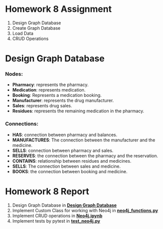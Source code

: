 # Homework 8 Assignment

1. Design Graph Database
2. Create Graph Database
3. Load Data
4. CRUD Operations

# Design Graph Database

### **Nodes:**
- **Pharmacy**: represents the pharmacy.
- **Medication**: represents medication.
- **Booking**: Represents a medication booking.
- **Manufacturer**: represents the drug manufacturer.
- **Sales**: represents drug sales.
- **Residues**: represents the remaining medication in the pharmacy.

### **Connections:**
* **HAS**: connection between pharmacy and balances.
* **MANUFACTURES**: The connection between the manufacturer and the medicine.
* **SELLS**: connection between pharmacy and sales.
* **RESERVES**: the connection between the pharmacy and the reservation.
* **CONTAINS**: relationship between residues and medicines.
* **SELLS**: The connection between sales and medicine.
* **BOOKS**: the connection between booking and medicine.


# Homework 8 Report

1. Design Graph Database in  **[Design Graph Database](#design-graph-database)**
2. Implement Custom Class for working with Neo4j in **[neo4j_functions.py](neo4j_functions.py)**
3. Implement CRUD operations in **[Neo4j.ipynb](Neo4j.ipynb)**
4. Implement tests by pytest in **[test_neo4j.py](test_neo4j.py)**